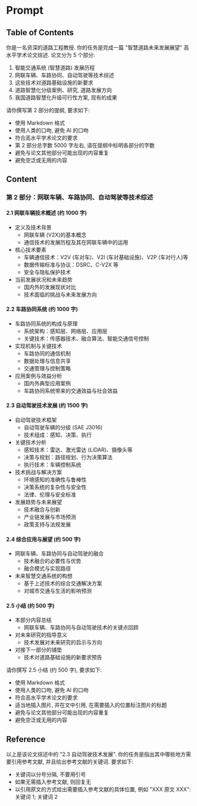 # Prompt

## Table of Contents

你是一名资深的道路工程教授.
你的任务是完成一篇 "智慧道路未来发展展望" 高水平学术论文综述.
论文分为 5 个部分:

1. 智能交通系统 (智慧道路) 发展历程
2. 网联车辆、车路协同、自动驾驶等技术综述
3. 这些技术对道路基础设施的新要求
4. 道路智慧化分级案例、研究, 道路发展方向
5. 我国道路智慧化升级可行性方案, 现有的成果

请你撰写第 2 部分的提纲, 要求如下:

- 使用 Markdown 格式
- 使用人类的口吻, 避免 AI 的口吻
- 符合高水平学术论文的要求
- 第 2 部分总字数 5000 字左右, 请在提纲中标明各部分的字数
- 避免与论文其他部分可能出现的内容重复
- 避免空泛或无用的内容

## Content

### 第 2 部分：网联车辆、车路协同、自动驾驶等技术综述

#### 2.1 网联车辆技术概述 (约 1000 字)

- 定义及技术背景
  - 网联车辆 (V2X)的基本概念
  - 通信技术的发展历程及其在网联车辆中的运用
- 核心技术要素
  - 车辆通信技术：V2V (车对车)、V2I (车对基础设施)、V2P (车对行人)等
  - 数据传输标准与协议：DSRC、C-V2X 等
  - 安全与隐私保护技术
- 当前发展状况和未来趋势
  - 国内外的发展现状对比
  - 技术面临的挑战与未来发展方向

#### 2.2 车路协同系统 (约 1000 字)

- 车路协同系统的构成与原理
  - 系统架构：感知层、网络层、应用层
  - 关键技术：传感器技术、融合算法、智能交通信号控制
- 实现机制与关键技术
  - 车路协同的通信机制
  - 数据处理与信息共享
  - 交通管理与控制策略
- 应用案例与效益分析
  - 国内外典型应用案例
  - 车路协同系统带来的交通效益与社会效益

#### 2.3 自动驾驶技术发展 (约 1500 字)

- 自动驾驶技术框架
  - 自动驾驶车辆的分级 (SAE J3016)
  - 技术组成：感知、决策、执行
- 关键技术分析
  - 感知技术：雷达、激光雷达 (LiDAR)、摄像头等
  - 决策与规划：路径规划、行为决策算法
  - 执行技术：车辆控制系统
- 技术挑战与解决方案
  - 环境感知的准确性与鲁棒性
  - 决策系统的复杂性与安全性
  - 法律、伦理与安全标准
- 发展趋势与未来展望
  - 技术融合与创新
  - 产业链发展与市场预测
  - 政策支持与法规发展

#### 2.4 综合应用与展望 (约 500 字)

- 网联车辆、车路协同与自动驾驶的融合
  - 技术融合的必要性与优势
  - 融合模式与实现路径
- 未来智慧交通系统的构想
  - 基于上述技术的综合交通解决方案
  - 对城市交通与生活的影响预测

#### 2.5 小结 (约 500 字)

- 本部分内容总结
  - 网联车辆、车路协同与自动驾驶技术的关键点回顾
- 对未来研究的指导意义
  - 技术发展对未来研究的启示与方向
- 对接下一部分的铺垫
  - 技术对道路基础设施的新要求预告

请你撰写 2.5 小结 (约 500 字), 要求如下:

- 使用 Markdown 格式
- 使用人类的口吻, 避免 AI 的口吻
- 符合高水平学术论文的要求
- 适当地插入图片, 并在文中引用, 在需要插入的位置标注图片的标题
- 避免与论文其他部分可能出现的内容重复
- 避免空泛或无用的内容

## Reference

以上是该论文综述中的 "2.3 自动驾驶技术发展".
你的任务是指出其中哪些地方需要引用参考文献, 并且给出参考文献的关键词.
要求如下:

- 关键词以分号分隔, 不要用引号
- 如果无需插入参考文献, 则回复无
- 以引用原文的方式给出需要插入参考文献的具体位置, 例如 "XXX 原文 XXX": 关键词 1; 关键词 2
